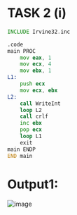 # TASK 2 (i)
```asm
INCLUDE Irvine32.inc

.code
main PROC
    mov eax, 1         
    mov ecx, 4  
    mov ebx, 1
L1:
    push ecx
    mov ecx, ebx
L2:
    call WriteInt
    loop L2
    call crlf
    inc ebx
    pop ecx
    loop L1
    exit
main ENDP
END main
```

# Output1:
![image](https://github.com/user-attachments/assets/f2da56ef-ca22-4d89-9c52-ba939ce09934)
